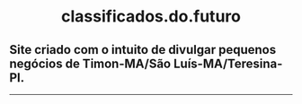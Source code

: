 <div align='center'><h1>classificados.do.futuro</h1></div>

<h2>Site criado com o intuito de divulgar pequenos negócios de Timon-MA/São Luís-MA/Teresina-PI.</h2>
<hr>